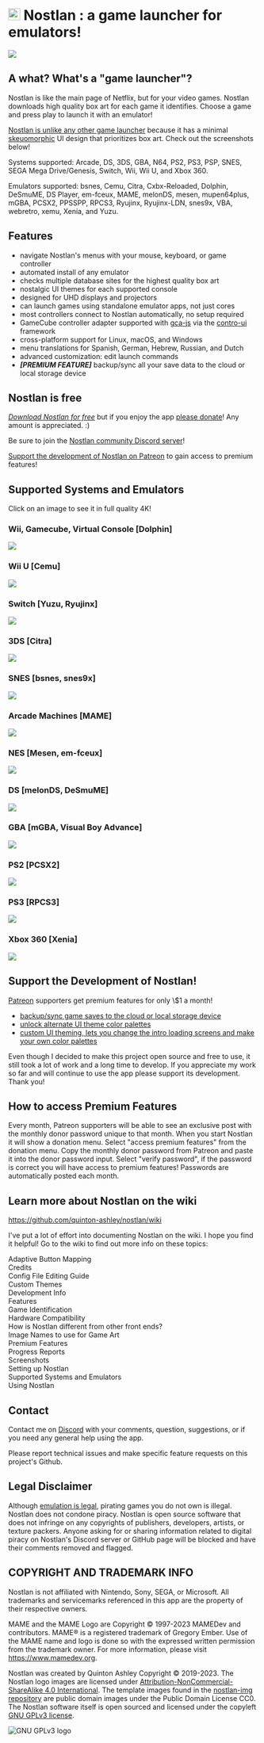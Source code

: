 # <a href="https://www.patreon.com/nostlan"><img src="https://raw.githubusercontent.com/quinton-ashley/nostlan/master/views/img/icon-sm.png" width=24px height=24px></a> Nostlan : a game launcher for emulators!

<img src="https://quinton-ashley.github.io/nostlan-screenshots/nostlan_ad_banner.png">

## A what? What's a "game launcher"?

Nostlan is like the main page of Netflix, but for your video games. Nostlan downloads high quality box art for each game it identifies. Choose a game and press play to launch it with an emulator!

[Nostlan is unlike any other game launcher](https://github.com/quinton-ashley/nostlan/wiki/How-is-Nostlan-different-from-other-front-ends%3F) because it has a minimal [skeuomorphic](https://en.wikipedia.org/wiki/Skeuomorph) UI design that prioritizes box art. Check out the screenshots below!

Systems supported: Arcade, DS, 3DS, GBA, N64, PS2, PS3, PSP, SNES, SEGA Mega Drive/Genesis, Switch, Wii, Wii U, and Xbox 360.

Emulators supported: bsnes, Cemu, Citra, Cxbx-Reloaded, Dolphin, DeSmuME, DS Player, em-fceux, MAME, melonDS, mesen, mupen64plus, mGBA, PCSX2, PPSSPP, RPCS3, Ryujinx, Ryujinx-LDN, snes9x, VBA, webretro, xemu, Xenia, and Yuzu.

## Features

- navigate Nostlan's menus with your mouse, keyboard, or game controller
- automated install of any emulator
- checks multiple database sites for the highest quality box art
- nostalgic UI themes for each supported console
- designed for UHD displays and projectors
- can launch games using standalone emulator apps, not just cores
- most controllers connect to Nostlan automatically, no setup required
- GameCube controller adapter supported with [gca-js](https://github.com/YonicDev/gca-js) via the [contro-ui](https://github.com/quinton-ashley/contro-ui) framework
- cross-platform support for Linux, macOS, and Windows
- menu translations for Spanish, German, Hebrew, Russian, and Dutch
- advanced customization: edit launch commands
- **_[PREMIUM FEATURE]_** backup/sync all your save data to the cloud or local storage device

## Nostlan is free

_[Download Nostlan for free](https://github.com/quinton-ashley/nostlan/releases)_ but if you enjoy the app [please donate](https://www.paypal.me/qashto/20)! Any amount is appreciated. :)

Be sure to join the [Nostlan community Discord server](https://discord.gg/cT2yNC6)!

[Support the development of Nostlan on Patreon](https://www.patreon.com/nostlan) to gain access to premium features!

## Supported Systems and Emulators

Click on an image to see it in full quality 4K!

### Wii, Gamecube, Virtual Console [Dolphin]

<p><a href="https://quinton-ashley.github.io/nostlan-screenshots/wii.png">
<img src="https://quinton-ashley.github.io/nostlan-screenshots/wii_LQ.png">
</a></p>

### Wii U [Cemu]

<p><a href="https://quinton-ashley.github.io/nostlan-screenshots/wiiu.png">
<img src="https://quinton-ashley.github.io/nostlan-screenshots/wiiu_LQ.png">
</a></p>

### Switch [Yuzu, Ryujinx]

<p><a href="https://quinton-ashley.github.io/nostlan-screenshots/switch.png">
<img src="https://quinton-ashley.github.io/nostlan-screenshots/switch_LQ.png">
</a></p>

### 3DS [Citra]

<p><a href="https://quinton-ashley.github.io/nostlan-screenshots/n3ds.png">
<img src="https://quinton-ashley.github.io/nostlan-screenshots/n3ds_LQ.png">
</a></p>

### SNES [bsnes, snes9x]

<p><a href="https://quinton-ashley.github.io/nostlan-screenshots/snes.png">
<img src="https://quinton-ashley.github.io/nostlan-screenshots/snes_LQ.png">
</a></p>

### Arcade Machines [MAME]

<p><a href="https://quinton-ashley.github.io/nostlan-screenshots/mame.png">
<img src="https://quinton-ashley.github.io/nostlan-screenshots/mame_LQ.png">
</a></p>

### NES [Mesen, em-fceux]

<p><a href="https://quinton-ashley.github.io/nostlan-screenshots/nes.png">
<img src="https://quinton-ashley.github.io/nostlan-screenshots/nes_LQ.png">
</a></p>

### DS [melonDS, DeSmuME]

<p><a href="https://quinton-ashley.github.io/nostlan-screenshots/ds.png">
<img src="https://quinton-ashley.github.io/nostlan-screenshots/ds_LQ.png">
</a></p>

### GBA [mGBA, Visual Boy Advance]

<p><a href="https://quinton-ashley.github.io/nostlan-screenshots/gba.png">
<img src="https://quinton-ashley.github.io/nostlan-screenshots/gba_LQ.png">
</a></p>

### PS2 [PCSX2]

<p><a href="https://quinton-ashley.github.io/nostlan-screenshots/ps2.png">
<img src="https://quinton-ashley.github.io/nostlan-screenshots/ps2_LQ.png">
</a></p>

### PS3 [RPCS3]

<p><a href="https://quinton-ashley.github.io/nostlan-screenshots/ps3.png">
<img src="https://quinton-ashley.github.io/nostlan-screenshots/ps3_LQ.png">
</a></p>

### Xbox 360 [Xenia]

<p><a href="https://quinton-ashley.github.io/nostlan-screenshots/xbox360.png">
<img src="https://quinton-ashley.github.io/nostlan-screenshots/xbox360_LQ.png">
</a></p>

## Support the Development of Nostlan!

[Patreon](https://www.patreon.com/nostlan) supporters get premium features for only \\\$1 a month!

- [backup/sync game saves to the cloud or local storage device](https://github.com/quinton-ashley/nostlan/wiki/Backup-Saves-and-Cloud-Save-Syncing)
- [unlock alternate UI theme color palettes](https://github.com/quinton-ashley/nostlan/wiki/Change-Theme)
- [custom UI theming, lets you change the intro loading screens and make your own color palettes](https://github.com/quinton-ashley/nostlan/wiki/Custom-Themes)

Even though I decided to make this project open source and free to use, it still took a lot of work and a long time to develop. If you appreciate my work so far and will continue to use the app please support its development. Thank you!

## How to access Premium Features

Every month, Patreon supporters will be able to see an exclusive post with the monthly donor password unique to that month. When you start Nostlan it will show a donation menu. Select "access premium features" from the donation menu. Copy the monthly donor password from Patreon and paste it into the donor password input. Select "verify password", if the password is correct you will have access to premium features! Passwords are automatically posted each month.

## Learn more about Nostlan on the wiki

<https://github.com/quinton-ashley/nostlan/wiki>

I've put a lot of effort into documenting Nostlan on the wiki. I hope you find it helpful! Go to the wiki to find out more info on these topics:

Adaptive Button Mapping  
Credits  
Config File Editing Guide  
Custom Themes  
Development Info  
Features  
Game Identification  
Hardware Compatibility  
How is Nostlan different from other front ends?  
Image Names to use for Game Art  
Premium Features  
Progress Reports  
Screenshots  
Setting up Nostlan  
Supported Systems and Emulators  
Using Nostlan

## Contact

Contact me on [Discord](https://discord.gg/cT2yNC6) with your comments, question, suggestions, or if you need any general help using the app.

Please report technical issues and make specific feature requests on this project's Github.

## Legal Disclaimer

Although [emulation is legal](https://en.wikipedia.org/wiki/Bleem!), pirating games you do not own is illegal. Nostlan does not condone piracy. Nostlan is open source software that does not infringe on any copyrights of publishers, developers, artists, or texture packers. Anyone asking for or sharing information related to digital piracy on Nostlan's Discord server or GitHub page will be blocked and have their comments removed and flagged.

## COPYRIGHT AND TRADEMARK INFO

Nostlan is not affiliated with Nintendo, Sony, SEGA, or Microsoft. All trademarks and servicemarks referenced in this app are the property of their respective owners.

MAME and the MAME Logo are Copyright © 1997-2023 MAMEDev and contributors. MAME® is a registered trademark of Gregory Ember. Use of the MAME name and logo is done so with the expressed written permission from the trademark owner. For more information, please visit <https://www.mamedev.org>.

Nostlan was created by Quinton Ashley Copyright © 2019-2023. The Nostlan logo images are licensed under [Attribution-NonCommercial-ShareAlike 4.0 International](https://creativecommons.org/licenses/by-nc-sa/4.0/). The template images found in the [nostlan-img repository](https://github.com/quinton-ashley/nostlan-img) are public domain images under the Public Domain License CC0. The Nostlan software itself is open sourced and licensed under the copyleft [GNU GPLv3 license](https://en.wikipedia.org/wiki/GNU_General_Public_License).

![GNU GPLv3 logo](https://www.gnu.org/graphics/gpl-v3-logo.svg)
